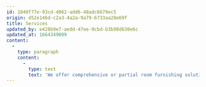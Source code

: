 ```yaml
---
id: 1040f77e-93cd-4062-add6-48adc6679ec5
origin: d52e146d-c2a3-4a2a-9a79-6733aa28e69f
title: Services
updated_by: e428b9e7-aedd-47ee-9cbd-b3b98d630e6c
updated_at: 1664349009
content:
  -
    type: paragraph
    content:
      -
        type: text
        text: 'We offer comprehensive or partial room furnishing solutions: from conceptual design to production and assembly in your residential building, office building, hotel, or vessel.'
---
```

